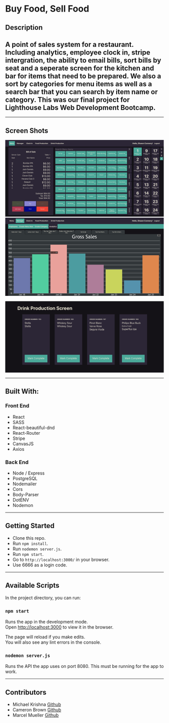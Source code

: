 # Buy Food, Sell Food

## Description

## A point of sales system for a restaurant. Including analytics, employee clock in, stripe intergration, the ability to email bills, sort bills by seat and a seperate screen for the kitchen and bar for items that need to be prepared. We also a sort by categories for menu items as well as a search bar that you can search by item name or category. This was our final project for Lighthouse Labs Web Development Bootcamp.

---

## Screen Shots

![Home Screen](https://github.com/CamBrown101/final-project/blob/master/src/img/screenshots/main-layout.png?raw=true)
![Analytic Screen](https://github.com/CamBrown101/final-project/blob/master/src/img/screenshots/analytics.png?raw=true)

<!-- ![Login Screen](https://github.com/CamBrown101/final-project/blob/master/src/img/screenshots/login-screen.png?raw=true) -->

![Production Screen](https://github.com/CamBrown101/final-project/blob/master/src/img/screenshots/production.png?raw=true)

---

## Built With:

### Front End

- React
- SASS
- React-beautiful-dnd
- React-Router
- Stripe
- CanvasJS
- Axios

### Back End

- Node / Express
- PostgreSQL
- Nodemailer
- Cors
- Body-Parser
- DotENV
- Nodemon

---

## Getting Started

- Clone this repo.
- Run `npm install`.
- Run `nodemon server.js`.
- Run `npm start`.
- Go to `http://localhost:3000/` in your browser.
- Use 6666 as a login code.

---

## Available Scripts

In the project directory, you can run:

### `npm start`

Runs the app in the development mode.\
Open [http://localhost:3000](http://localhost:3000) to view it in the browser.

The page will reload if you make edits.\
You will also see any lint errors in the console.

### `nodemon server.js`

Runs the API the app uses on port 8080. This must be running for the app to work.

---

## Contributors

- Michael Krishna [Github](https://github.com/mkrishna768)
- Cameron Brown [Github](https://github.com/CamBrown101)
- Marcel Mueller [Github](https://github.com/marcellmueller)
